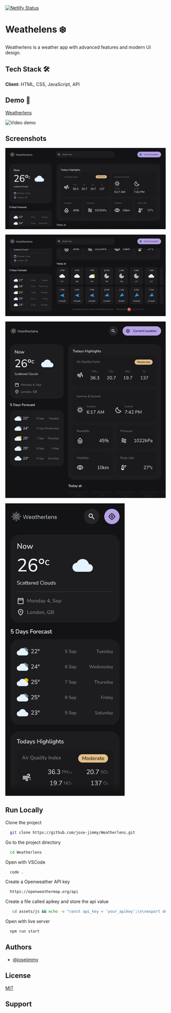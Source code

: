 [![Netlify Status](https://api.netlify.com/api/v1/badges/67e4b956-d2fb-4984-9e6b-19da09b1db40/deploy-status)](https://app.netlify.com/sites/weatherlens-josjimmy/deploys)
# Weathelens ❄️

Weatherlens is a weather app with advanced features and modern UI design.

## Tech Stack 🛠️

**Client:** HTML, CSS, JavaScript, API

## Demo 🚀

[Weatherlens](https://weatherlens-josjimmy.netlify.app/)

![Video demo](./assets/images/screen-capture.gif)


## Screenshots

![App Screenshot](./assets/images/Screenshot%20Desktop%201.png)

![App Screenshot](./assets/images/Screenshot%20Desktop%202.png)

![App Screenshot](./assets/images/Screenshot%20tablet.png)

![App Screenshot](./assets/images/Screenshot%20mobile.png)

## Run Locally

Clone the project

```bash
  git clone https://github.com/jose-jimmy/Weatherlens.git
```

Go to the project directory

```bash
  cd Weatherlens
```

Open with VSCode

```bash
  code .
```

Create a Openweather API key

```bash
  https://openweathermap.org/api
```

Create a file called apikey and store the api value

```bash
   cd assets/js && echo -e "const api_key = 'your_apikey';\n\nexport default api_key;" > apikey.js
```

Open with live server

```bash
  npm run start
```


## Authors

- [@josejimmy](https://www.github.com/jose-jimmy)

## License

[MIT](https://choosealicense.com/licenses/mit/)

## Support

